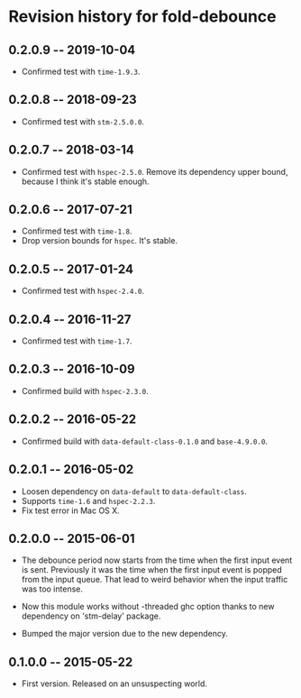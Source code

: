 # Revision history for fold-debounce

## 0.2.0.9  -- 2019-10-04

* Confirmed test with `time-1.9.3`.

## 0.2.0.8  -- 2018-09-23

* Confirmed test with `stm-2.5.0.0`.


## 0.2.0.7  -- 2018-03-14

* Confirmed test with `hspec-2.5.0`.
  Remove its dependency upper bound, because I think it's stable enough.


## 0.2.0.6  -- 2017-07-21

* Confirmed test with `time-1.8`.
* Drop version bounds for `hspec`. It's stable.


## 0.2.0.5  -- 2017-01-24

* Confirmed test with `hspec-2.4.0`.


## 0.2.0.4  -- 2016-11-27

* Confirmed test with `time-1.7`.


## 0.2.0.3  -- 2016-10-09

* Confirmed build with `hspec-2.3.0`.


## 0.2.0.2  -- 2016-05-22

* Confirmed build with `data-default-class-0.1.0` and `base-4.9.0.0`.


## 0.2.0.1  -- 2016-05-02

* Loosen dependency on `data-default` to `data-default-class`.
* Supports `time-1.6` and `hspec-2.2.3`.
* Fix test error in Mac OS X.


## 0.2.0.0  -- 2015-06-01

* The debounce period now starts from the time when the first input
  event is sent. Previously it was the time when the first input event
  is popped from the input queue. That lead to weird behavior when the
  input traffic was too intense.

* Now this module works without -threaded ghc option thanks to new
  dependency on 'stm-delay' package.

* Bumped the major version due to the new dependency.


## 0.1.0.0  -- 2015-05-22

* First version. Released on an unsuspecting world.
